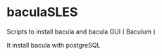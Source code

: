 # baculaSLES

Scripts to install bacula and bacula GUI ( Baculum )

It install bacula with postgreSQL
